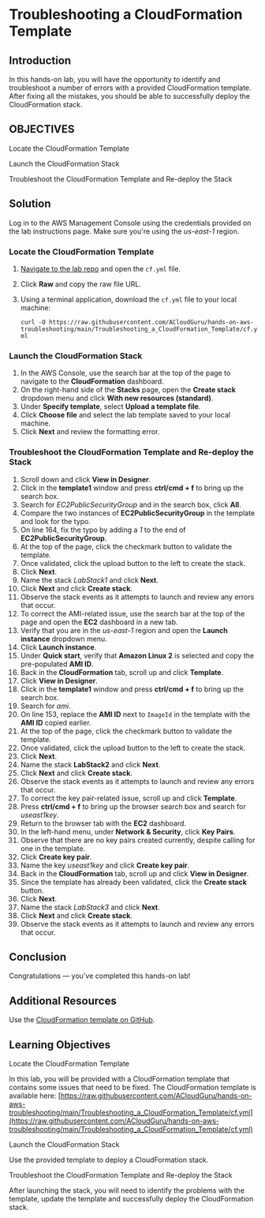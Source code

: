 ﻿
# Troubleshooting a CloudFormation Template

## Introduction

In this hands-on lab, you will have the opportunity to identify and troubleshoot a number of errors with a provided CloudFormation template. After fixing all the mistakes, you should be able to successfully deploy the CloudFormation stack.

## OBJECTIVES

Locate the CloudFormation Template

Launch the CloudFormation Stack

Troubleshoot the CloudFormation Template and Re-deploy the Stack


## Solution

Log in to the AWS Management Console using the credentials provided on the lab instructions page. Make sure you're using the  _us-east-1_  region.

### Locate the CloudFormation Template

1.  [Navigate to the lab repo](https://github.com/ACloudGuru/hands-on-aws-troubleshooting/tree/main/Troubleshooting_a_CloudFormation_Template)  and open the  `cf.yml`  file.
2.  Click  **Raw**  and copy the raw file URL.
3.  Using a terminal application, download the  `cf.yml`  file to your local machine:
    
    `curl -O https://raw.githubusercontent.com/ACloudGuru/hands-on-aws-troubleshooting/main/Troubleshooting_a_CloudFormation_Template/cf.yml`
    

### Launch the CloudFormation Stack

1.  In the AWS Console, use the search bar at the top of the page to navigate to the  **CloudFormation**  dashboard.
2.  On the right-hand side of the  **Stacks**  page, open the  **Create stack**  dropdown menu and click  **With new resources (standard)**.
3.  Under  **Specify template**, select  **Upload a template file**.
4.  Click  **Choose file**  and select the lab template saved to your local machine.
5.  Click  **Next**  and review the formatting error.

### Troubleshoot the CloudFormation Template and Re-deploy the Stack

1.  Scroll down and click  **View in Designer**.
2.  Click in the  **template1**  window and press  **ctrl/cmd + f**  to bring up the search box.
3.  Search for  _EC2PublicSecurityGroup_  and in the search box, click  **All**.
4.  Compare the two instances of  **EC2PublicSecurityGroup**  in the template and look for the typo.
5.  On line 164, fix the typo by adding a  _1_  to the end of  **EC2PublicSecurityGroup**.
6.  At the top of the page, click the checkmark button to validate the template.
7.  Once validated, click the upload button to the left to create the stack.
8.  Click  **Next**.
9.  Name the stack  _LabStack1_  and click  **Next**.
10.  Click  **Next**  and click  **Create stack**.
11.  Observe the stack events as it attempts to launch and review any errors that occur.
12.  To correct the AMI-related issue, use the search bar at the top of the page and open the  **EC2**  dashboard in a new tab.
13.  Verify that you are in the  _us-east-1_  region and open the  **Launch instance**  dropdown menu.
14.  Click  **Launch instance**.
15.  Under  **Quick start**, verify that  **Amazon Linux 2**  is selected and copy the pre-populated  **AMI ID**.
16.  Back in the  **CloudFormation**  tab, scroll up and click  **Template**.
17.  Click  **View in Designer**.
18.  Click in the  **template1**  window and press  **ctrl/cmd + f**  to bring up the search box.
19.  Search for  _ami_.
20.  On line 153, replace the  **AMI ID**  next to  `ImageId`  in the template with the  **AMI ID**  copied earlier.
21.  At the top of the page, click the checkmark button to validate the template.
22.  Once validated, click the upload button to the left to create the stack.
23.  Click  **Next**.
24.  Name the stack  **LabStack2**  and click  **Next**.
25.  Click  **Next**  and click  **Create stack**.
26.  Observe the stack events as it attempts to launch and review any errors that occur.
27.  To correct the key pair-related issue, scroll up and click  **Template**.
28.  Press  **ctrl/cmd + f**  to bring up the browser search box and search for  _useast1key_.
29.  Return to the browser tab with the  **EC2**  dashboard.
30.  In the left-hand menu, under  **Network & Security**, click  **Key Pairs**.
31.  Observe that there are no key pairs created currently, despite calling for one in the template.
32.  Click  **Create key pair**.
33.  Name the key  _useast1key_  and click  **Create key pair**.
34.  Back in the  **CloudFormation**  tab, scroll up and click  **View in Designer**.
35.  Since the template has already been validated, click the  **Create stack**  button.
36.  Click  **Next**.
37.  Name the stack  _LabStack3_  and click  **Next**.
38.  Click  **Next**  and click  **Create stack**.
39.  Observe the stack events as it attempts to launch and review any errors that occur.

## Conclusion

Congratulations — you've completed this hands-on lab!


## Additional Resources

Use the  [CloudFormation template on GitHub](https://raw.githubusercontent.com/ACloudGuru/hands-on-aws-troubleshooting/main/Troubleshooting_a_CloudFormation_Template/cf.yml).

## Learning Objectives

Locate the CloudFormation Template

In this lab, you will be provided with a CloudFormation template that contains some issues that need to be fixed. The CloudFormation template is available here:  [https://raw.githubusercontent.com/ACloudGuru/hands-on-aws-troubleshooting/main/Troubleshooting_a_CloudFormation_Template/cf.yml](https://raw.githubusercontent.com/ACloudGuru/hands-on-aws-troubleshooting/main/Troubleshooting_a_CloudFormation_Template/cf.yml)

Launch the CloudFormation Stack

Use the provided template to deploy a CloudFormation stack.

Troubleshoot the CloudFormation Template and Re-deploy the Stack

After launching the stack, you will need to identify the problems with the template, update the template and successfully deploy the CloudFormation stack.
